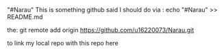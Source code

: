 "#Narau"
This is something github said I should do via :
echo "#Narau" >> README.md

the:
 git remote add origin https://github.com/u16220073/Narau.git
 
to link my local repo with this repo here

